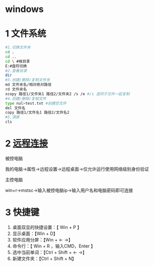 # windows

# 1 文件系统

```bash
#1.切换文件夹
cd .
cd ..
cd \ #根目录
E:#盘符切换
#2.查看目录
dir
#3.创建/删除/复制文件夹
md 文件夹名/相对绝对路径
rd 文件夹名
xcopy 路径1/文件夹1 路径2/文件夹2 /s /e #/s 连同子文件一起复制
#4.创建/删除/复制文件
type nul>test.txt #创建空文件
del 文件名
copy 路径1/文件名1 路径2/文件名2
#5.清屏
cls


```

# 2 [远程连接](<https://jingyan.baidu.com/article/e8cdb32bfc4f3137052bad03.html>)

被控电脑

我的电脑->属性->远程设置->远程桌面->仅允许运行使用网络级别身份验证

主控电脑

win+r->mstsc->输入被控电脑ip->输入用户名和电脑密码即可连接

# 3 快捷键

1. 桌面双显的快捷设置：【 Win + P 】
2. 显示桌面：【Win + D】
3. 软件应用分屏：【Win + ← →】
4. 命令行：【 Win + R ，输入CMD，Enter 】
5. 选中当前单词：【Ctrl + Shift + ← →】
6. 新建文件夹：【Ctrl + Shift + N】